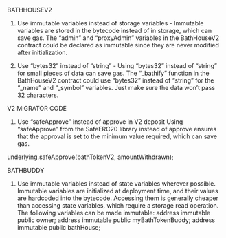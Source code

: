 BATHHOUSEV2
1.	Use immutable variables instead of storage variables - Immutable variables are stored in the bytecode instead of in storage, which can save gas. The “admin” and “proxyAdmin” variables in the BathHouseV2 contract could be declared as immutable since they are never modified after initialization.

2.	Use “bytes32” instead of “string” - Using “bytes32” instead of “string” for small pieces of data can save gas. The “_bathify” function in the BathHouseV2 contract could use “bytes32” instead of “string” for the “_name” and “_symbol” variables. Just make sure the data won’t pass 32 characters.

V2 MIGRATOR CODE
1.	Use “safeApprove” instead of approve in V2 deposit
Using “safeApprove” from the SafeERC20 library instead of approve ensures that the approval is set to the minimum value required, which can save gas.

underlying.safeApprove(bathTokenV2, amountWithdrawn);

BATHBUDDY
1.	Use immutable variables instead of state variables wherever possible. Immutable variables are initialized at deployment time, and their values are hardcoded into the bytecode. Accessing them is generally cheaper than accessing state variables, which require a storage read operation. The following variables can be made immutable:
address immutable public owner;
address immutable public myBathTokenBuddy;
address immutable public bathHouse;

